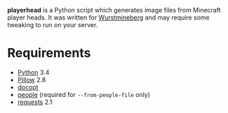 **playerhead** is a Python script which generates image files from Minecraft player heads. It was written for [Wurstmineberg](http://wurstmineberg.de/) and may require some tweaking to run on your server.

Requirements
============

*   [Python](http://python.org/) 3.4
*   [Pillow](http://pypi.python.org/pypi/Pillow) 2.8
*   [docopt](http://docopt.org/)
*   [people](https://github.com/wurstmineberg/people) (required for `--from-people-file` only)
*   [requests](http://www.python-requests.org/) 2.1

